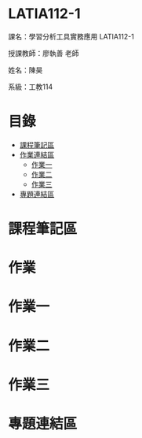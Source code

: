 # **LATIA112-1**

課名：學習分析工具實務應用 LATIA112-1

授課教師：廖執善 老師

姓名：陳昊

系級：工教114

# 目錄

- [課程筆記區](#課程筆記區)
- [作業連結區](#作業)
  - [作業一](#作業一)
  - [作業二](#作業二)
  - [作業三](#作業三)
- [專題連結區](#專題連結區)

# 課程筆記區


# 作業


# 作業一


# 作業二


# 作業三


# 專題連結區
